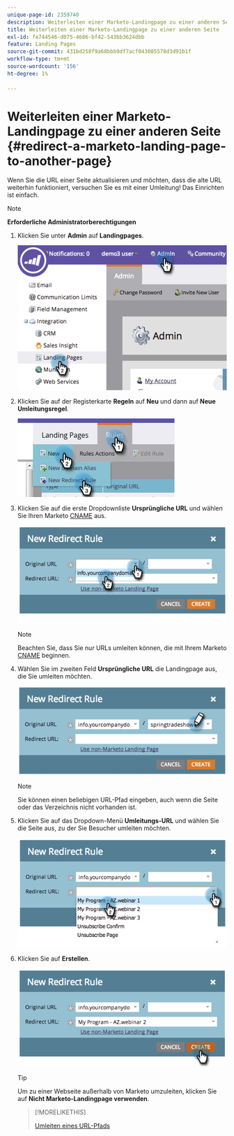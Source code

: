 ```yaml
---
unique-page-id: 2359740
description: Weiterleiten einer Marketo-Landingpage zu einer anderen Seite - Marketo Docs - Produktdokumentation
title: Weiterleiten einer Marketo-Landingpage zu einer anderen Seite
exl-id: fe744546-d075-4686-bf42-543bb3624dbb
feature: Landing Pages
source-git-commit: 431bd258f9a68bbb9df7acf043085578d3d91b1f
workflow-type: tm+mt
source-wordcount: '156'
ht-degree: 1%

---
```


# Weiterleiten einer Marketo-Landingpage zu einer anderen Seite {#redirect-a-marketo-landing-page-to-another-page}

Wenn Sie die URL einer Seite aktualisieren und möchten, dass die alte URL weiterhin funktioniert, versuchen Sie es mit einer Umleitung! Das Einrichten ist einfach.

>[!NOTE]
>
>**Erforderliche Administratorberechtigungen**

1. Klicken Sie unter **Admin** auf **Landingpages**.

   ![](assets/image2014-9-25-15-3a43-3a39.png)

1. Klicken Sie auf der Registerkarte **Regeln** auf **Neu** und dann auf **Neue Umleitungsregel**.

   ![](assets/two-1.png)

1. Klicken Sie auf die erste Dropdownliste **Ursprüngliche URL** und wählen Sie Ihren Marketo [CNAME](/help/marketo/product-docs/demand-generation/landing-pages/landing-page-actions/customize-your-landing-page-urls-with-a-cname.md) aus.

   ![](assets/image2014-9-25-15-3a46-3a20.png)

   >[!NOTE]
   >
   >Beachten Sie, dass Sie nur URLs umleiten können, die mit Ihrem Marketo [CNAME](/help/marketo/product-docs/demand-generation/landing-pages/landing-page-actions/customize-your-landing-page-urls-with-a-cname.md) beginnen.

1. Wählen Sie im zweiten Feld **Ursprüngliche URL** die Landingpage aus, die Sie umleiten möchten.

   ![](assets/image2014-9-25-15-3a47-3a20.png)

   >[!NOTE]
   >
   >Sie können einen beliebigen URL-Pfad eingeben, auch wenn die Seite oder das Verzeichnis nicht vorhanden ist.

1. Klicken Sie auf das Dropdown-Menü **Umleitungs-URL** und wählen Sie die Seite aus, zu der Sie Besucher umleiten möchten.

   ![](assets/image2014-9-25-15-3a47-3a53.png)

1. Klicken Sie auf **Erstellen**.

   ![](assets/image2014-9-25-15-3a48-3a5.png)

   >[!TIP]
   >
   >Um zu einer Webseite außerhalb von Marketo umzuleiten, klicken Sie auf **Nicht Marketo-Landingpage verwenden**.

   >[!MORELIKETHIS]
   >
   >[Umleiten eines URL-Pfads](/help/marketo/product-docs/demand-generation/landing-pages/personalizing-landing-pages/redirect-a-url-path.md)

